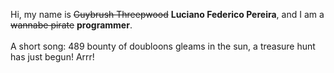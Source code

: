 Hi, my name is ~~Guybrush Threepwood~~ **Luciano Federico Pereira**, and I am a ~~wannabe pirate~~ **programmer**.<br><br>A short song: 489 bounty of doubloons gleams in the sun, a treasure hunt has just begun! Arrr!
